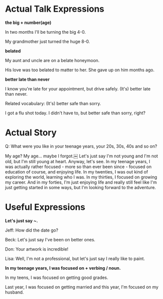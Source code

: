 # Actual Talk Expressions

**the big + number(age)**

In two months I'll be turning the big 4-0.

My grandmother just turned the huge 8-0.

**belated**

My aunt and uncle are on a belate honeymoon.

His love was too belated to matter to her. She gave up on him months ago.

**better late than never**

I know you're late for your appointment, but drive safely. (It's) better late than never.

Related vocabulary: (It's) better safe than sorry.

I got a flu shot today. I didn't have to, but better safe than sorry, right?

# Actual Story

Q: What were you like in your teenage years, your 20s, 30s, 40s and so on?

My age? My age... maybe I forgot.￼ Let's just say I'm not young and I'm not old, but I'm still young at heart. Anyway, let's see. In my teenage years, I was actually rather focused - more so than ever been since - focused on education of course, and enjoying life. In my twenties, I was out kind of exploring the world, learning who I was. In my thirties, I focused on growing my career. And in my forties, I'm just enjoying life and really still feel like I'm just getting started in some ways, but I'm looking forward to the adventure.


# Useful Expressions

**Let's just say ~.**

Jeff: How did the date go?

Beck: Let's just say I've been on better ones.

Don: Your artwork is incredible!

Lisa: Well, I'm not a professional, but let's just say I really like to paint.

**In my teenage years, I was focused on + verbing / noun.**

In my teens, I was focused on getting good grades.

Last year, I was focused on getting married and this year, I'm focused on my husband.




